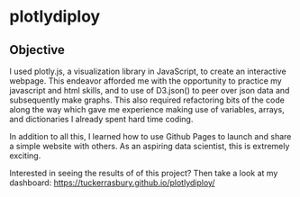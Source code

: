 # plotlydiploy

## Objective
I used plotly.js, a visualization library in JavaScript, to create an interactive webpage. This endeavor afforded me with the opportunity to practice my javascript and html skills, and to use of D3.json() to peer over json data and subsequently make graphs. This also required refactoring bits of the code along the way which gave me experience making use of variables, arrays, and dictionaries I already spent hard time coding.

In addition to all this, I learned how to use Github Pages to launch and share a simple website with others. As an aspiring data scientist, this is extremely exciting.

Interested in seeing the results of of this project? Then take a look at my dashboard: https://tuckerrasbury.github.io/plotlydiploy/
